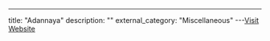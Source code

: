 ---
title: "Adannaya"
description: ""
external_category: "Miscellaneous"
---[Visit Website](https://github.com/Adannaya)

